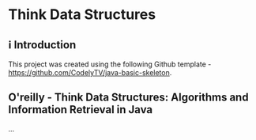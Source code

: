 # Think Data Structures

## ℹ️ Introduction

This project was created using the following Github template - https://github.com/CodelyTV/java-basic-skeleton.

## O'reilly - Think Data Structures: Algorithms and Information Retrieval in Java
...
